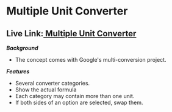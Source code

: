 # Multiple Unit Converter
## Live Link:[ Multiple Unit Converter](https://emrul-hasan.github.io/Js-Multiple-Unit-Converter/)

***Background***
* The concept comes with Google's multi-conversion project.


***Features***
* Several converter categories.
* Show the actual formula
* Each category may contain more than one unit.
* If both sides of an option are selected, swap them.

